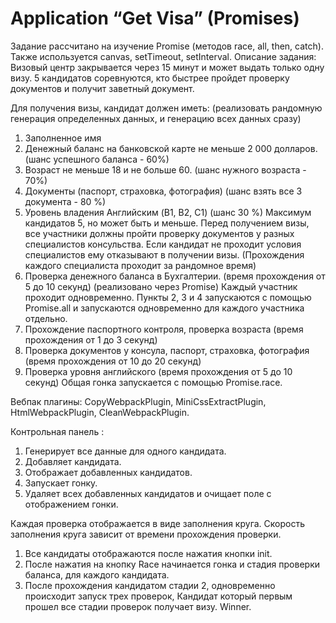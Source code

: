 # Application “Get Visa” (Promises)

Задание рассчитано на изучение Promise (методов race, all, then, catch).
Также используется canvas, setTimeout, setInterval.
Описание задания: Визовый центр закрывается через 15 минут и может выдать
только одну визу. 5 кандидатов соревнуются, кто быстрее пройдет проверку
документов и получит заветный документ.

Для получения визы, кандидат должен иметь: (реализовать рандомную
генерация определенных данных, и генерацию всех данных сразу)
1. Заполненное имя
2. Денежный баланс на банковской карте не меньше 2 000 долларов. (шанс
успешного баланса - 60%)
3. Возраст не меньше 18 и не больше 60. (шанс нужного возраста - 70%)
4. Документы (паспорт, страховка, фотография) (шанс взять все 3 документа - 80 %)
5. Уровень владения Английским (B1, B2, C1) (шанс 30 %)
Максимум кандидатов 5, но может быть и меньше.
Перед получением визы, все участники должны пройти проверку документов
у разных специалистов консульства. Если кандидат не проходит условия
специалистов ему отказывают в получении визы. (Прохождения каждого
специалиста проходит за рандомное время)
1. Проверка денежного баланса в Бухгалтерии. (время прохождения от 5 до 10
секунд) (реализовано через Promise)
Каждый участник проходит одновременно.
Пункты 2, 3 и 4 запускаются с помощью Promise.all и запускаются одновременно
для каждого участника отдельно.
2. Прохождение паспортного контроля, проверка возраста (время прохождения от 1
до 3 секунд)
3. Проверка документов у консула, паспорт, страховка, фотография (время
прохождения от 10 до 20 секунд)
4. Проверка уровня английского (время прохождения от 5 до 10 секунд)
Общая гонка запускается с помощью Promise.race.

Вебпак плагины: CopyWebpackPlugin, MiniCssExtractPlugin, HtmlWebpackPlugin,
CleanWebpackPlugin.

Контрольная панель :
1. Генерирует все данные для одного кандидата.
2. Добавляет кандидата.
3. Отображает добавленных кандидатов.
4. Запускает гонку.
5. Удаляет всех добавленных кандидатов и очищает поле с отображением гонки.

Каждая проверка отображается в виде заполнения круга. Скорость заполнения
круга зависит от времени прохождения проверки.
1. Все кандидаты отображаются после нажатия кнопки init.
2. После нажатия на кнопку Race начинается гонка и стадия проверки баланса,
для каждого кандидата.
3. После прохождения кандидатом стадии 2, одновременно происходит запуск
трех проверок,
Кандидат который первым прошел все стадии проверок получает визу. Winner.
